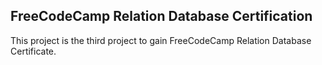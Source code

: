 ## FreeCodeCamp Relation Database Certification

This project is the third project to gain FreeCodeCamp Relation Database Certificate.